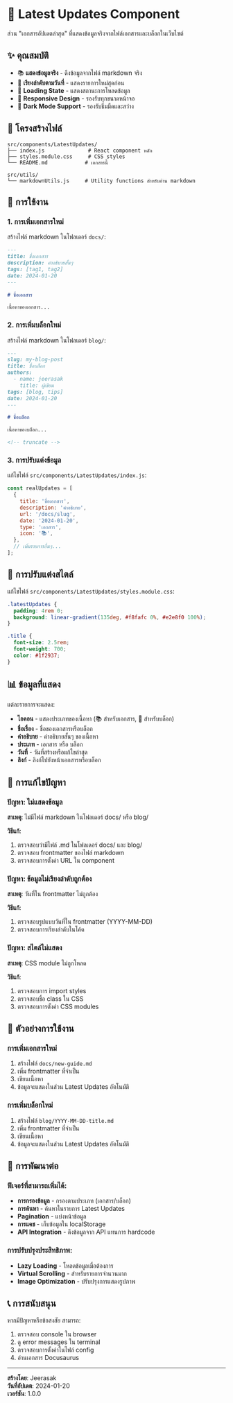 # 📰 Latest Updates Component

ส่วน "เอกสารอัปเดตล่าสุด" ที่แสดงข้อมูลจริงจากไฟล์เอกสารและบล็อกในเว็บไซต์

## ✨ คุณสมบัติ

- 📚 **แสดงข้อมูลจริง** - ดึงข้อมูลจากไฟล์ markdown จริง
- 📅 **เรียงลำดับตามวันที่** - แสดงรายการใหม่สุดก่อน
- 🔄 **Loading State** - แสดงสถานะการโหลดข้อมูล
- 📱 **Responsive Design** - รองรับทุกขนาดหน้าจอ
- 🌙 **Dark Mode Support** - รองรับธีมมืดและสว่าง

## 📁 โครงสร้างไฟล์

```
src/components/LatestUpdates/
├── index.js              # React component หลัก
├── styles.module.css     # CSS styles
└── README.md            # เอกสารนี้

src/utils/
└── markdownUtils.js     # Utility functions สำหรับอ่าน markdown
```

## 🚀 การใช้งาน

### 1. การเพิ่มเอกสารใหม่

สร้างไฟล์ markdown ในโฟลเดอร์ `docs/`:

```markdown
---
title: ชื่อเอกสาร
description: คำอธิบายสั้นๆ
tags: [tag1, tag2]
date: 2024-01-20
---

# ชื่อเอกสาร

เนื้อหาของเอกสาร...
```

### 2. การเพิ่มบล็อกใหม่

สร้างไฟล์ markdown ในโฟลเดอร์ `blog/`:

```markdown
---
slug: my-blog-post
title: ชื่อบล็อก
authors:
  - name: jeerasak
    title: ผู้เขียน
tags: [blog, tips]
date: 2024-01-20
---

# ชื่อบล็อก

เนื้อหาของบล็อก...

<!-- truncate -->
```

### 3. การปรับแต่งข้อมูล

แก้ไขไฟล์ `src/components/LatestUpdates/index.js`:

```javascript
const realUpdates = [
  {
    title: 'ชื่อเอกสาร',
    description: 'คำอธิบาย',
    url: '/docs/slug',
    date: '2024-01-20',
    type: 'เอกสาร',
    icon: '📚',
  },
  // เพิ่มรายการอื่นๆ...
];
```

## 🎨 การปรับแต่งสไตล์

แก้ไขไฟล์ `src/components/LatestUpdates/styles.module.css`:

```css
.latestUpdates {
  padding: 4rem 0;
  background: linear-gradient(135deg, #f8fafc 0%, #e2e8f0 100%);
}

.title {
  font-size: 2.5rem;
  font-weight: 700;
  color: #1f2937;
}
```

## 📊 ข้อมูลที่แสดง

แต่ละรายการจะแสดง:

- **ไอคอน** - แสดงประเภทของเนื้อหา (📚 สำหรับเอกสาร, 📝 สำหรับบล็อก)
- **ชื่อเรื่อง** - ชื่อของเอกสารหรือบล็อก
- **คำอธิบาย** - คำอธิบายสั้นๆ ของเนื้อหา
- **ประเภท** - เอกสาร หรือ บล็อก
- **วันที่** - วันที่สร้างหรือแก้ไขล่าสุด
- **ลิงก์** - ลิงก์ไปยังหน้าเอกสารหรือบล็อก

## 🔧 การแก้ไขปัญหา

### ปัญหา: ไม่แสดงข้อมูล

**สาเหตุ**: ไม่มีไฟล์ markdown ในโฟลเดอร์ docs/ หรือ blog/

**วิธีแก้**: 
1. ตรวจสอบว่ามีไฟล์ .md ในโฟลเดอร์ docs/ และ blog/
2. ตรวจสอบ frontmatter ของไฟล์ markdown
3. ตรวจสอบการตั้งค่า URL ใน component

### ปัญหา: ข้อมูลไม่เรียงลำดับถูกต้อง

**สาเหตุ**: วันที่ใน frontmatter ไม่ถูกต้อง

**วิธีแก้**:
1. ตรวจสอบรูปแบบวันที่ใน frontmatter (YYYY-MM-DD)
2. ตรวจสอบการเรียงลำดับในโค้ด

### ปัญหา: สไตล์ไม่แสดง

**สาเหตุ**: CSS module ไม่ถูกโหลด

**วิธีแก้**:
1. ตรวจสอบการ import styles
2. ตรวจสอบชื่อ class ใน CSS
3. ตรวจสอบการตั้งค่า CSS modules

## 📝 ตัวอย่างการใช้งาน

### การเพิ่มเอกสารใหม่

1. สร้างไฟล์ `docs/new-guide.md`
2. เพิ่ม frontmatter ที่จำเป็น
3. เขียนเนื้อหา
4. ข้อมูลจะแสดงในส่วน Latest Updates อัตโนมัติ

### การเพิ่มบล็อกใหม่

1. สร้างไฟล์ `blog/YYYY-MM-DD-title.md`
2. เพิ่ม frontmatter ที่จำเป็น
3. เขียนเนื้อหา
4. ข้อมูลจะแสดงในส่วน Latest Updates อัตโนมัติ

## 🎯 การพัฒนาต่อ

### ฟีเจอร์ที่สามารถเพิ่มได้:

- **การกรองข้อมูล** - กรองตามประเภท (เอกสาร/บล็อก)
- **การค้นหา** - ค้นหาในรายการ Latest Updates
- **Pagination** - แบ่งหน้าข้อมูล
- **การแคช** - เก็บข้อมูลใน localStorage
- **API Integration** - ดึงข้อมูลจาก API แทนการ hardcode

### การปรับปรุงประสิทธิภาพ:

- **Lazy Loading** - โหลดข้อมูลเมื่อต้องการ
- **Virtual Scrolling** - สำหรับรายการจำนวนมาก
- **Image Optimization** - ปรับปรุงการแสดงรูปภาพ

## 📞 การสนับสนุน

หากมีปัญหาหรือข้อสงสัย สามารถ:

1. ตรวจสอบ console ใน browser
2. ดู error messages ใน terminal
3. ตรวจสอบการตั้งค่าในไฟล์ config
4. อ่านเอกสาร Docusaurus

---

**สร้างโดย**: Jeerasak  
**วันที่อัปเดต**: 2024-01-20  
**เวอร์ชัน**: 1.0.0
